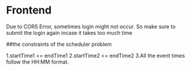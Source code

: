 # Frontend
Due to CORS Error, sometimes login might not occur. So make sure to submit the login again incase it takes too much time

##the constraints of the scheduler problem

1.startTime1 <= endTime1
2.startTime2 <= endTime2
3.All the event times follow the HH:MM format.
